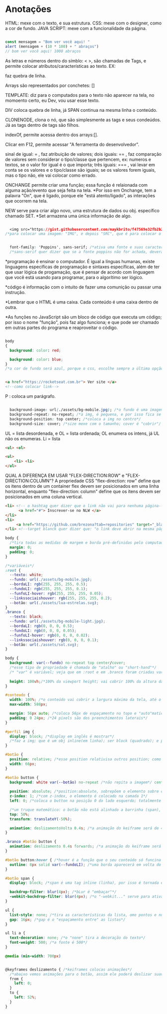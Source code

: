 # Anotações

HTML: mexe com o texto, e sua estrutura.
CSS: mexe com o designer, como a cor de fundo.
JAVA SCRIPT: mexe com a funcionalidade da página.


```js

const mensagem = "Bom ver você aqui! "
alert (mensagem + (10 * 100) + " abraços")
// bom ver você aqui! 1000 abraços

```

As letras e números dentro do símblo: < >, são chamadas de Tags, e permite colocar atríbutos/características ao texto.
EX: <div> faz quebra de linha.

Arrays são representados por conchetes: []

TEMPLATE: diz para o computados para o texto não aparecer na tela, no momoento certo, eu Dev, vou usar esse texto.

DIV coloca quebra de linha, já SPAN continua na mesma linha o conteúdo.

CLONENODE, clona o nó, que são simplesmente as tags e seus condeúdos.
Já as tags dentro de tags são filhos.

indexOf, permite acessa dentro dos arrays:[].

Clicar em F12, permite acessar "A ferramenta do desenvolvedor".

sinal de igual: = , faz atribuição de valores;
dois iguais: == , faz comparação de valores sem considerar o tipo/classe que pertencem, ex: numeros e textos, se o valor for igual é o que importa;
três iguais: === , vai levar em conta se os valores e o tipo/classe são iguais; se os valores forem iguais, mas o tipo não, ele vai colocar como errado.

ONCHANGE permite criar uma função; essa função é relaionada com alguma ação/evento que seja feita na tela.
*Por isso em Onchange, tem a palavra "On", que é ligado, porque ele "está atento/ligado", as interações que ocorrem na tela.

NEW serve para criar algo novo, uma estrutura de dados ou obj. específico chamado SET.
*Set armazena uma única informação de algo.

```css

  <img src="https://gist.githubusercontent.com/maykbrito/f47569e32fb2b21f2ecc9f4c035c141f/raw/a45997404564112d7596fbb1b9cad5de5521927e/logo.svg" alt="Logo do NlW">
/*para colocar uma imagem: "IMG", e depois "SRC", que é para colocar o link; e "ALT", serve para dizer ao css o que ele deve deixar escrito caso não acha a imagem.

```
```css

  font-family: 'Poppins', sans-serif; /*ativa uma fonte e suas características ao quiz, por meio do  nome escrito; poppins; + o Url/link escrito no topo da página css*/
  /*sans-serif quer dizer que se a fonte poppins não for achada, deverá colocar a fonte "sans-serif"*/

```
*programação é ensinar o computador. É igual a línguas humanas, existe linguagens específicas de programação e sintaxes específicas, além de ter que usar lógica de progamação, que é pensar de acordo com linguagem que você está usando para programar, para o algorítimo ser lógico.

*código é informação com o intuito de fazer uma comunição ou passar uma instrução.

*Lembrar que o HTML é uma caixa. Cada conteúdo é uma caixa dentro de outra.

*As funções no JavaScript são um bloco de código que executa um código; por isso o nome "função", pois faz algo funciona; e que pode ser chamado em outras partes do programa e reaproveitar o código. 

````css

body
{
  background: color: red;

  background: color: blue;
}
/*a cor de fundo será azul, porque o css, escolhe sempre a última opção*/
````

````html

<a href="https://rocketseat.com.br"> Ver site </a>
<!--como colocar link-->

````

P : coloca um parágrafo.

````css

  background-image: url(./assets/bg-mobile.jpg); /*o fundo é uma imagem*/ /*a img é do meu arquivo "assets", por isso, o uso do ponto (.) que quer dizer: " acesse dentro de"; e com "/bg-mobile.jpg" estamos pedindo para o ponto acessar exatamente essa img*/
  background-repeat: no-repeat; /*a img, é pequena, e por isso fica se repetindo na tela, com no-repeat, ela não repete*/
  background-position: top center; /*coloca a img no centro*/
  background-size: cover; /*size mexe com o tamanho; cover é "cobrir"/ ou seja, essa função faz a img cobrir todo o fundo*/

````

UL = lista desordenada, e OL = lista ordenada; OL enumera os intens, já UL não os enumeras.
Li = lista
```html
<ul> <ol>

<ul>
    <li> <li>
</ul>
```

QUAL A DIFERENÇA EM USAR "FLEX-DIRECTION:ROW" e "FLEX-DIRECTION:COLUMN"?
A propriedade CSS "flex-direction: row" define que os itens dentro de um container flex devem ser posicionados em uma linha horizontal, enquanto "flex-direction: column" define que os itens devem ser posicionados em uma coluna vertical.


```` html
<li> <!-- o hashtag quer dizer que o link não vai para nenhuma página-->
      <a href="#"> Inscrever-se no NLW </a>
</li>
<li>
     <a href="https://github.com/brezona?tab=repositories" target="_blank"> Ver meu portfólio </a>
</li> <!--target blanck quer dizer que: "o link deve abrir na mesma página/o outro site deve abrir nessa tela"-->
````


```css
body {
  /*tira todas as medidas de margem e borda pré-definidas pelo computador*/
  margin: 0;
  padding: 0;
}

/*variáveis*/
:root {
  --texto: white;
  --fundo: url(./assets/bg-mobile.jpg);
  --bordaLI: rgb(255, 255, 255, 0.5);
  --fundoLI: rgb(255, 255, 255, 0.1);
  --funfoLI-hover: rgb(255, 255, 255, 0.05);
  --linkssociaishouver: rgb(255, 255, 255, 0.2);
  --botão: url(./assets/lua-estrelas.svg);
}
.branco {
  --texto: black;
  --fundo: url(./assets/bg-mobile-light.jpg);
  --bordaLI: rgb(0, 0, 0, 0.5);
  --fundoLI: rgb(0, 0, 0, 0.05);
  --funfoLI-hover: rgb(0, 0, 0, 0.02);
  --linkssociaishouver: rgb(0, 0, 0, 0.1);
  --botão: url(./assets/sol.svg);
}

body {
  background: var(--fundo) no-repeat top center/cover;
  /*esse tipo de propriedade é chamada de "atalho" ou "short-hand"*/
  /* "var" é variável; veja que em :root e em .branco foram criadas variáveis*/
  
  height: 100vh;/*100% da viewport height; vai cobrir 100% da altura da viewport=tela*/
}

#conteudo {
  width: 100%; /*o conteúdo vai cobrir a largura máxima da tela, até o lime máximo abaixo, de 588 pixels*/
  max-width: 588px;

  margin: 56px auto; /*coloca 56px de espaçamento no topo e "auto"maticamente ele faz um calculo e faz as margens laterais na mesma medida/distancia*/
  padding: 0 24px; /*24 pixels são dos preenchimentos laterais*/
}

#perfil img {
  display: block; /*display em inglês é mostrar*/
  /*faz a img; que é um obj inline(em linha); ser block (quadrado); e por isso, pode ser centralizado com "auto"*/
}

#botão {
  position: relative; /*esse position relativisa outros position; como o do botton abaixo; assim o "absolute" de position abaixo, só funcionará dentro da área do width de 66px*/
  width: 66px;
}

#botão button {
  background: white var(--botão) no-repeat /*não repita a imagem*/ center /*posicione ela no centro*/;
  
  position: absolute; /*position:absolute, sobrepõem o elemento sobre outros*/
  z-index: 1; /*com z-index, o elemento é colocado na camada 1*/
  left: 0; /*coloca o button na posição 0 do lado esquerdo; totalmente no canto do lado esquerdo da área do botão que foi estabelecida acima*/

  /*um truque matemático: o botão não está alinhado a barrinha (span), então top: 50%, obriga ele a ficar esse tanto porcento acima da barra, e com "tranform..." o obrigamos a descer essa quantidade, assim alinhando o botton à barrinha*/
  top: 50%;
  transform: translateY(-50%);

  animation: deslizamentoVolta 0.4s; /*a animação do keiframe será de 4 seg.*/
}

.branco #botão button {
  animation: deslizamento 0.4s forwards; /*a animação do keiframe será de 4 seg*/ /*forwards diz para o css manter as propriedades, assim o botão não fica voltando*/
}

#botão button:hover { /*hover é a função que o seu conteúdo só funcina quando passa o mouse por cima do elemento*/
  outline: 8px solid var(--fundoLI); /*uma borda aparecerá em volta do botão*/
}

#botão span {
  display: block; /*span é uma tag inline (linha), por isso é tornada em block para aceitar a altura e largura*/

  backdrop-filter: blur(4px); /*bLur é "embaçar"*/
  -webkit-backdrop-filter: blur(4px); /*o "-webkit..." serve para ativar/permitir o backdrop-filter em alguns aparelhos*/
}

ul {
  list-style: none; /*tira as características da lista, omo pontos e números*/
  gap: 16px; /*gap é o "espaçamento entre" as listas*/
}

ul li a {
  text-decoration: none; /*o "none" tira a decoração do texto*/
  font-weight: 500; /*a fonte é 500*/
}

@media (min-width: 700px)


@keyframes deslizamento { /*keiframes colocas animações*/
  /*abaixo vemos animações para o botão, assim ele poderá deslizar suaviamente de uma ponta a outra*/
  from {
    left: 0;   
  }
  to {
    left: 52%;
  }
}
```
